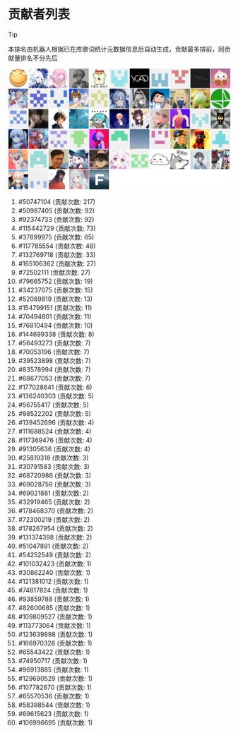# 贡献者列表

> [!TIP]
> 本排名由机器人根据已在库歌词统计元数据信息后自动生成，贡献最多排前，同贡献量排名不分先后

![贡献者头像画廊](./CONTRIBUTORS.svg)

1. #50747104 (贡献次数: 217)
2. #50987405 (贡献次数: 92)
3. #92374733 (贡献次数: 92)
4. #115442729 (贡献次数: 73)
5. #37899975 (贡献次数: 65)
6. #117785554 (贡献次数: 48)
7. #132769718 (贡献次数: 33)
8. #165106362 (贡献次数: 27)
9. #72502111 (贡献次数: 27)
10. #79665752 (贡献次数: 19)
11. #34237075 (贡献次数: 15)
12. #52089819 (贡献次数: 13)
13. #154799151 (贡献次数: 11)
14. #70494801 (贡献次数: 11)
15. #76810494 (贡献次数: 10)
16. #144699338 (贡献次数: 8)
17. #56493273 (贡献次数: 7)
18. #70053196 (贡献次数: 7)
19. #39523898 (贡献次数: 7)
20. #83578994 (贡献次数: 7)
21. #68677053 (贡献次数: 7)
22. #177028641 (贡献次数: 6)
23. #136240303 (贡献次数: 5)
24. #56755417 (贡献次数: 5)
25. #98522202 (贡献次数: 5)
26. #139452696 (贡献次数: 4)
27. #111688524 (贡献次数: 4)
28. #117369476 (贡献次数: 4)
29. #91305636 (贡献次数: 4)
30. #25819318 (贡献次数: 3)
31. #30791583 (贡献次数: 3)
32. #68720986 (贡献次数: 3)
33. #69028759 (贡献次数: 3)
34. #69021881 (贡献次数: 2)
35. #32919465 (贡献次数: 2)
36. #178468370 (贡献次数: 2)
37. #72300219 (贡献次数: 2)
38. #178267954 (贡献次数: 2)
39. #131374398 (贡献次数: 2)
40. #51047891 (贡献次数: 2)
41. #54252549 (贡献次数: 2)
42. #101032423 (贡献次数: 1)
43. #30862240 (贡献次数: 1)
44. #121381012 (贡献次数: 1)
45. #74817824 (贡献次数: 1)
46. #93859788 (贡献次数: 1)
47. #82600685 (贡献次数: 1)
48. #109809527 (贡献次数: 1)
49. #113773064 (贡献次数: 1)
50. #123639898 (贡献次数: 1)
51. #166970328 (贡献次数: 1)
52. #65543422 (贡献次数: 1)
53. #74950717 (贡献次数: 1)
54. #96913885 (贡献次数: 1)
55. #129690529 (贡献次数: 1)
56. #107782670 (贡献次数: 1)
57. #65570536 (贡献次数: 1)
58. #58398544 (贡献次数: 1)
59. #69615623 (贡献次数: 1)
60. #106996695 (贡献次数: 1)
